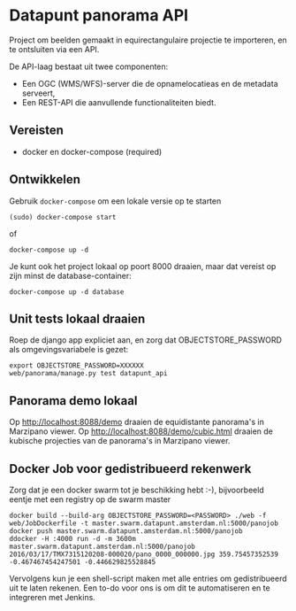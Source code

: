 Datapunt panorama API
======================

Project om beelden gemaakt in equirectangulaire projectie te importeren, en te ontsluiten via een API.

De API-laag bestaat uit twee componenten:

* Een OGC (WMS/WFS)-server die de opnamelocatieas en de metadata serveert,
* Een REST-API die aanvullende functionaliteiten biedt.


Vereisten
---------

* docker en docker-compose (required)


Ontwikkelen
-----------

Gebruik `docker-compose` om een lokale versie op te starten

	(sudo) docker-compose start

of

	docker-compose up -d
	
Je kunt ook het project lokaal op poort 8000 draaien, maar dat vereist op zijn minst de database-container:

	docker-compose up -d database
	
Unit tests lokaal draaien
-------------------------

Roep de django app expliciet aan, en zorg dat OBJECTSTORE_PASSWORD als omgevingsvariabele is gezet:

	export OBJECTSTORE_PASSWORD=XXXXXX
    web/panorama/manage.py test datapunt_api

Panorama demo lokaal
--------------------

Op [http://localhost:8088/demo](http://localhost:8088/demo) draaien de equidistante panorama's in Marzipano viewer.
Op [http://localhost:8088/demo/cubic.html](http://localhost:8088/demo/cubic.html) draaien de kubische projecties van de panorama's in Marzipano viewer.


Docker Job voor gedistribueerd rekenwerk
----------------------------------------

Zorg dat je een docker swarm tot je beschikking hebt :-), bijvoorbeeld eentje met een registry op de swarm master

	docker build --build-arg OBJECTSTORE_PASSWORD=<PASSWORD> ./web -f web/JobDockerfile -t master.swarm.datapunt.amsterdam.nl:5000/panojob
	docker push master.swarm.datapunt.amsterdam.nl:5000/panojob
	ddocker -H :4000 run -d -m 3600m master.swarm.datapunt.amsterdam.nl:5000/panojob 2016/03/17/TMX7315120208-000020/pano_0000_000000.jpg 359.75457352539 -0.467467454247501 -0.446629825528845
	
Vervolgens kun je een shell-script maken met alle entries om gedistribueerd uit te laten rekenen.
Een to-do voor ons is om dit te automatiseren en te integreren met Jenkins.
